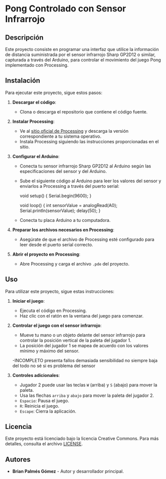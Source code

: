 # Pong Controlado con Sensor Infrarrojo

## Descripción

Este proyecto consiste en programar una interfaz que utilice la información de distancia suministrada por el sensor infrarrojo Sharp GP2D12 o similar, capturada a través del Arduino, para controlar el movimiento del juego Pong implementado con Processing.

## Instalación

Para ejecutar este proyecto, sigue estos pasos:

1. **Descargar el código**:
   - Clona o descarga el repositorio que contiene el código fuente.

2. **Instalar Processing**:
   - Ve al [sitio oficial de Processing](https://processing.org/download/) y descarga la versión correspondiente a tu sistema operativo.
   - Instala Processing siguiendo las instrucciones proporcionadas en el sitio.

3. **Configurar el Arduino**:
   - Conecta tu sensor infrarrojo Sharp GP2D12 al Arduino según las especificaciones del sensor y del Arduino.
   - Sube el siguiente código al Arduino para leer los valores del sensor y enviarlos a Processing a través del puerto serial:
    
     void setup() {
       Serial.begin(9600);
     }

     void loop() {
       int sensorValue = analogRead(A0);
       Serial.println(sensorValue);
       delay(50);
     }
   
   - Conecta tu placa Arduino a tu computadora.

4. **Preparar los archivos necesarios en Processing**:
   - Asegúrate de que el archivo de Processing esté configurado para leer desde el puerto serial correcto.

5. **Abrir el proyecto en Processing**:
   - Abre Processing y carga el archivo `.pde` del proyecto.

## Uso

Para utilizar este proyecto, sigue estas instrucciones:

1. **Iniciar el juego**:
   - Ejecuta el código en Processing.
   - Haz clic con el ratón en la ventana del juego para comenzar.

2. **Controlar el juego con el sensor infrarrojo**:
   - Mueve tu mano o un objeto delante del sensor infrarrojo para controlar la posición vertical de la paleta del jugador 1.
   - La posición del jugador 1 se mapea de acuerdo con los valores mínimo y máximo del sensor.
   
   -INCOMPLETO presenta fallos demasiada sensibilidad no siempre baja del todo no sé si es problema del sensor 

3. **Controles adicionales**:
   - Jugador 2 puede usar las teclas `W` (arriba) y `S` (abajo) para mover la paleta.
   - Usa las flechas `arriba` y `abajo` para mover la paleta del jugador 2.
   - `Espacio`: Pausa el juego.
   - `R`: Reinicia el juego.
   - `Escape`: Cierra la aplicación.

## Licencia

Este proyecto está licenciado bajo la licencia Creative Commons. Para más detalles, consulta el archivo [LICENSE](LICENSE).

## Autores

- **Brian Palmés Gómez** - Autor y desarrollador principal.

